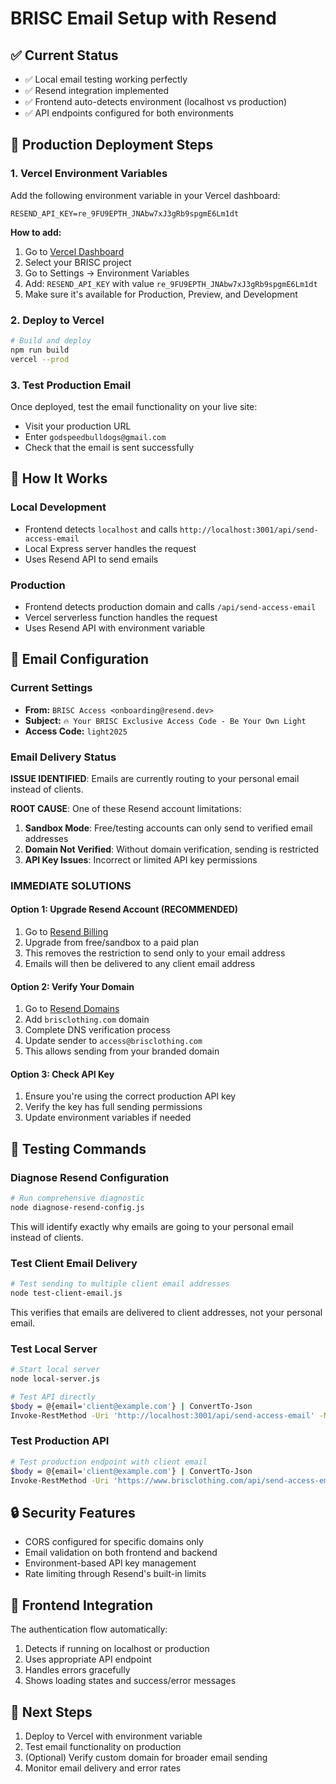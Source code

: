 # BRISC Email Setup with Resend

## ✅ Current Status
- ✅ Local email testing working perfectly
- ✅ Resend integration implemented
- ✅ Frontend auto-detects environment (localhost vs production)
- ✅ API endpoints configured for both environments

## 🚀 Production Deployment Steps

### 1. Vercel Environment Variables
Add the following environment variable in your Vercel dashboard:

```
RESEND_API_KEY=re_9FU9EPTH_JNAbw7xJ3gRb9spgmE6Lm1dt
```

**How to add:**
1. Go to [Vercel Dashboard](https://vercel.com/dashboard)
2. Select your BRISC project
3. Go to Settings → Environment Variables
4. Add: `RESEND_API_KEY` with value `re_9FU9EPTH_JNAbw7xJ3gRb9spgmE6Lm1dt`
5. Make sure it's available for Production, Preview, and Development

### 2. Deploy to Vercel
```bash
# Build and deploy
npm run build
vercel --prod
```

### 3. Test Production Email
Once deployed, test the email functionality on your live site:
- Visit your production URL
- Enter `godspeedbulldogs@gmail.com` 
- Check that the email is sent successfully

## 🔧 How It Works

### Local Development
- Frontend detects `localhost` and calls `http://localhost:3001/api/send-access-email`
- Local Express server handles the request
- Uses Resend API to send emails

### Production
- Frontend detects production domain and calls `/api/send-access-email`
- Vercel serverless function handles the request
- Uses Resend API with environment variable

## 📧 Email Configuration

### Current Settings
- **From:** `BRISC Access <onboarding@resend.dev>`
- **Subject:** `🔥 Your BRISC Exclusive Access Code - Be Your Own Light`
- **Access Code:** `light2025`

### Email Delivery Status
**ISSUE IDENTIFIED**: Emails are currently routing to your personal email instead of clients.

**ROOT CAUSE**: One of these Resend account limitations:
1. **Sandbox Mode**: Free/testing accounts can only send to verified email addresses
2. **Domain Not Verified**: Without domain verification, sending is restricted
3. **API Key Issues**: Incorrect or limited API key permissions

### IMMEDIATE SOLUTIONS

#### Option 1: Upgrade Resend Account (RECOMMENDED)
1. Go to [Resend Billing](https://resend.com/settings/billing)
2. Upgrade from free/sandbox to a paid plan
3. This removes the restriction to send only to your email address
4. Emails will then be delivered to any client email address

#### Option 2: Verify Your Domain
1. Go to [Resend Domains](https://resend.com/domains)
2. Add `brisclothing.com` domain
3. Complete DNS verification process
4. Update sender to `access@brisclothing.com`
5. This allows sending from your branded domain

#### Option 3: Check API Key
1. Ensure you're using the correct production API key
2. Verify the key has full sending permissions
3. Update environment variables if needed

## 🧪 Testing Commands

### Diagnose Resend Configuration
```bash
# Run comprehensive diagnostic
node diagnose-resend-config.js
```
This will identify exactly why emails are going to your personal email instead of clients.

### Test Client Email Delivery
```bash
# Test sending to multiple client email addresses
node test-client-email.js
```
This verifies that emails are delivered to client addresses, not your personal email.

### Test Local Server
```bash
# Start local server
node local-server.js

# Test API directly
$body = @{email='client@example.com'} | ConvertTo-Json
Invoke-RestMethod -Uri 'http://localhost:3001/api/send-access-email' -Method POST -Body $body -ContentType 'application/json'
```

### Test Production API
```bash
# Test production endpoint with client email
$body = @{email='client@example.com'} | ConvertTo-Json
Invoke-RestMethod -Uri 'https://www.brisclothing.com/api/send-access-email' -Method POST -Body $body -ContentType 'application/json'
```

## 🔒 Security Features
- CORS configured for specific domains only
- Email validation on both frontend and backend
- Environment-based API key management
- Rate limiting through Resend's built-in limits

## 📱 Frontend Integration
The authentication flow automatically:
1. Detects if running on localhost or production
2. Uses appropriate API endpoint
3. Handles errors gracefully
4. Shows loading states and success/error messages

## 🎯 Next Steps
1. Deploy to Vercel with environment variable
2. Test email functionality on production
3. (Optional) Verify custom domain for broader email sending
4. Monitor email delivery and error rates
